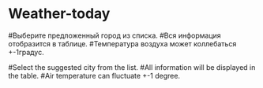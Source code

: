 # Weather-today
#Выберите предложенный город из списка.
#Вся информация отобразится в таблице.
#Температура воздуха может коллебаться +-1градус.

#Select the suggested city from the list.
#All information will be displayed in the table.
#Air temperature can fluctuate +-1 degree.
